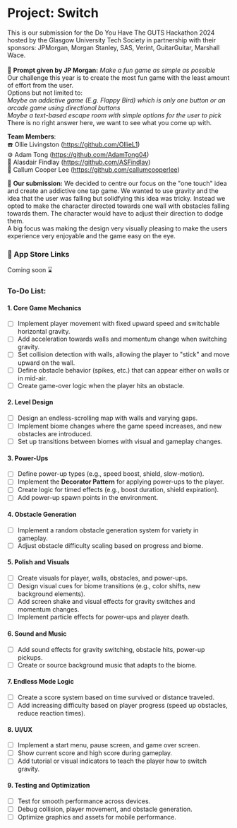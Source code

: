 # Project: **Switch**
This is our submission for the Do You Have The GUTS Hackathon 2024 hosted by the Glasgow University Tech Society in partnership with their sponsors: JPMorgan, Morgan Stanley, SAS, Verint, GuitarGuitar, Marshall Wace. \
\
📌 **Prompt given by JP Morgan:** 
_Make a fun game as simple as possible_ \
Our challenge this year is to create the most fun game with the least amount of effort from the user. \
Options but not limited to: \
_Maybe an addictive game (E.g. Flappy Bird) which is only one button or an arcade game using directional buttons_ \
_Maybe a text-based escape room with simple options for the user to pick_ \
There is no right answer here, we want to see what you come up with.

**Team Members**: \
☎️ Ollie Livingston (https://github.com/OllieL1) \
⚙️ Adam Tong (https://github.com/AdamTong04) \
📼 Alasdair Findlay (https://github.com/ASFindlay) \
🎥 Callum Cooper Lee (https://github.com/callumcooperlee) 

📨 **Our submission:**
We decided to centre our focus on the "one touch" idea and create an addictive one tap game. We wanted to use gravity and the idea that the user was falling but solidfying this idea was tricky. Instead we opted to make the character directed towards one wall with obstacles falling towards them. The character would have to adjust their direction to dodge them. \
A big focus was making the design very visually pleasing to make the users experience very enjoyable and the game easy on the eye. 

### 🔗 App Store Links
Coming soon ⌛

### To-Do List:

#### 1. **Core Game Mechanics**
   - [ ] Implement player movement with fixed upward speed and switchable horizontal gravity.
   - [ ] Add acceleration towards walls and momentum change when switching gravity.
   - [ ] Set collision detection with walls, allowing the player to "stick" and move upward on the wall.
   - [ ] Define obstacle behavior (spikes, etc.) that can appear either on walls or in mid-air.
   - [ ] Create game-over logic when the player hits an obstacle.

#### 2. **Level Design**
   - [ ] Design an endless-scrolling map with walls and varying gaps.
   - [ ] Implement biome changes where the game speed increases, and new obstacles are introduced.
   - [ ] Set up transitions between biomes with visual and gameplay changes.

#### 3. **Power-Ups**
   - [ ] Define power-up types (e.g., speed boost, shield, slow-motion).
   - [ ] Implement the **Decorator Pattern** for applying power-ups to the player.
   - [ ] Create logic for timed effects (e.g., boost duration, shield expiration).
   - [ ] Add power-up spawn points in the environment.

#### 4. **Obstacle Generation**
   - [ ] Implement a random obstacle generation system for variety in gameplay.
   - [ ] Adjust obstacle difficulty scaling based on progress and biome.

#### 5. **Polish and Visuals**
   - [ ] Create visuals for player, walls, obstacles, and power-ups.
   - [ ] Design visual cues for biome transitions (e.g., color shifts, new background elements).
   - [ ] Add screen shake and visual effects for gravity switches and momentum changes.
   - [ ] Implement particle effects for power-ups and player death.

#### 6. **Sound and Music**
   - [ ] Add sound effects for gravity switching, obstacle hits, power-up pickups.
   - [ ] Create or source background music that adapts to the biome.

#### 7. **Endless Mode Logic**
   - [ ] Create a score system based on time survived or distance traveled.
   - [ ] Add increasing difficulty based on player progress (speed up obstacles, reduce reaction times).

#### 8. **UI/UX**
   - [ ] Implement a start menu, pause screen, and game over screen.
   - [ ] Show current score and high score during gameplay.
   - [ ] Add tutorial or visual indicators to teach the player how to switch gravity.

#### 9. **Testing and Optimization**
   - [ ] Test for smooth performance across devices.
   - [ ] Debug collision, player movement, and obstacle generation.
   - [ ] Optimize graphics and assets for mobile performance.
